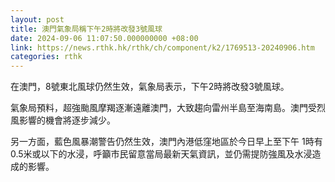 ```yaml
---
layout: post
title: 澳門氣象局稱下午2時將改發3號風球
date: 2024-09-06 11:07:50.000000000 +08:00
link: https://news.rthk.hk/rthk/ch/component/k2/1769513-20240906.htm
categories: rthk
---
```


在澳門，8號東北風球仍然生效，氣象局表示，下午2時將改發3號風球。

氣象局預料，超強颱風摩羯逐漸遠離澳門，大致趨向雷州半島至海南島。澳門受烈風影響的機會將逐步減少。

另一方面，藍色風暴潮警告仍然生效，澳門內港低窪地區於今日早上至下午 1時有 0.5米或以下的水浸，呼籲市民留意當局最新天氣資訊，並仍需提防強風及水浸造成的影響。
